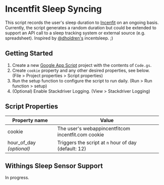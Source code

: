 # Incentfit Sleep Syncing

This script records the user's sleep duration to [Incenfit](https://incentfit.com) on an ongoing basis. Currently, the script generates a random duration but could be extended to support an API call to a sleep tracking system or external source (e.g. spreadsheet). Inspired by [@dholdren's](https://github.com/dholdren) incentsleep. ;)

## Getting Started

1. Create a new [Google App Script](https://script.google.com/home/my) project with the contents of `Code.gs`.
1. Create `cookie` property and any other desired properties, see below. (File > Project properties > Script properties)
1. Run the setup function to configure the script to run daily. (Run > Run function > setup)
1. (Optional) Enable Stackdriver Logging. (View > Stackdriver Logging)

## Script Properties

Property name | Value
------------ | -------------
cookie | The user's webappincentfitcom incentfit.com cookie
hour_of_day _(optional)_ | Triggers the script at `n` hour of day (default: 12)

## Withings Sleep Sensor Support

In progress.
